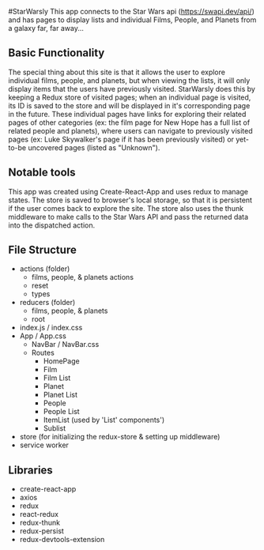 #StarWarsly
This app connects to the Star Wars api (https://swapi.dev/api/) and has pages to display lists and individual Films, People, and Planets from a galaxy far, far away...

## Basic Functionality
The special thing about this site is that it allows the user to explore individual films, people, and planets, but when viewing the lists, it will only display items that the users have previously visited. StarWarsly does this by keeping a Redux store of visited pages; when an individual page is visited, its ID is saved to the store and will be displayed in it's corresponding page in the future. These individual pages have links for exploring their related pages of other categories (ex: the film page for New Hope has a full list of related people and planets), where users can navigate to previously visited pages (ex: Luke Skywalker's page if it has been previously visited) or yet-to-be uncovered pages (listed as "Unknown").

## Notable tools
This app was created using Create-React-App and uses redux to manage states. The store is saved to browser's local storage, so that it is persistent if the user comes back to explore the site. The store also uses the thunk middleware to make calls to the Star Wars API and pass the returned data into the dispatched action.

## File Structure
- actions (folder)
    - films, people, & planets actions
    - reset
    - types
- reducers (folder)
    - films, people, & planets
    - root
- index.js / index.css
- App / App.css
  - NavBar / NavBar.css
  - Routes
    - HomePage
    - Film
    - Film List
    - Planet
    - Planet List
    - People
    - People List
    - ItemList (used by 'List' components')
    - Sublist
- store (for initializing the redux-store & setting up middleware)
- service worker

## Libraries
- create-react-app
- axios
- redux
- react-redux
- redux-thunk
- redux-persist
- redux-devtools-extension
